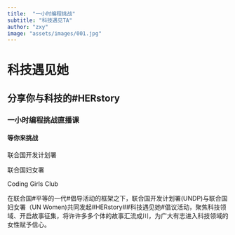 ```yaml
---
title:  "一小时编程挑战"
subtitle: "科技遇见TA"
author: "zxy"
image: "assets/images/001.jpg"
---
```

# 科技遇见她

## 分享你与科技的#HERstory

### 一小时编程挑战直播课

#### 等你来挑战

联合国开发计划署

联合国妇女署 

Coding Girls Club 

在联合国#平等的一代#倡导活动的框架之下，联合国开发计划署(UNDP)与联合国妇女署（UN Women)共同发起#HERstory##科技遇见她#倡议活动，聚焦科技领域、开启故事征集，将许许多多个体的故事汇流成川，为广大有志进入科技领域的女性赋予信心。
